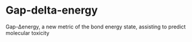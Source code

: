 # Gap-delta-energy
Gap-Δenergy, a new metric of the bond energy state, assisting to predict molecular toxicity
